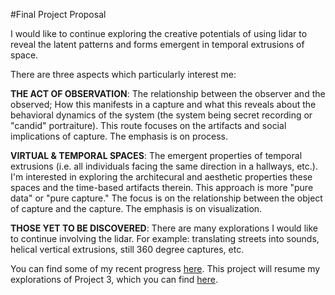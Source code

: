 #Final Project Proposal

I would like to continue exploring the creative potentials of using lidar to reveal the latent patterns and forms emergent in temporal extrusions of space. 

There are three aspects which particularly interest me:

**THE ACT OF OBSERVATION**: The relationship between the observer and the observed; How this manifests in a capture and what this reveals about the behavioral dynamics of the system (the system being secret recording or "candid" portraiture). This route focuses on the artifacts and social implications of capture. The emphasis is on process.

**VIRTUAL & TEMPORAL SPACES**: The emergent properties of temporal extrusions (i.e. all individuals facing the same direction in a hallways, etc.). I'm interested in exploring the architecural and aesthetic properties these spaces and the time-based artifacts therein. This approach is more "pure data" or "pure capture." The focus is on the relationship between the object of capture and the capture. The emphasis is on visualization.

**THOSE YET TO BE DISCOVERED**: There are many explorations I would like to continue involving the lidar. For example: translating streets into sounds, helical vertical extrusions, still 360 degree captures, etc.

You can find some of my recent progress [here](https://github.com/golanlevin/ExperimentalCapture/blob/master/students/benjamin/Final%20Project/Final%20Project.md). This project will resume my explorations of Project 3, which you can find [here](https://github.com/golanlevin/ExperimentalCapture/blob/master/students/benjamin/Project%203/Project%203.md).